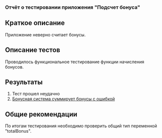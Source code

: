 ### Отчёт о тестировании приложения "Подсчет бонуса"

## Краткое описание

Приложение неверно считает бонусы.

## Описание тестов

Проводилось функциональное тестирование функции начисления бонусов.

## Результаты

1. Тест прошел неудачно
1. [Бонусная система суммирует бонусы с ошибкой](https://github.com/BairB/Java_hw_2_2/issues/1)

## Общие рекомендации

По итогам тестирования необходимо проверить общий тип переменной "totalBonus".